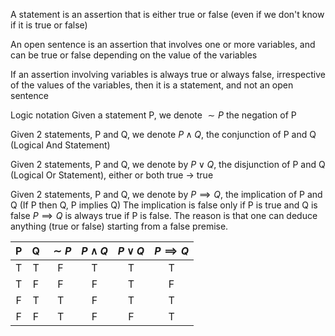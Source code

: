 A statement is an assertion that is either true or false (even if we don't know if it is true or false)

An open sentence is an assertion that involves one or more variables, and can be true or false depending on the value of the variables

If an assertion involving variables is always true or always false, irrespective of the values of the variables, then it is a statement, and not an open sentence

Logic notation
Given a statement P, we denote $\sim P$ the negation of P

Given 2 statements, P and Q, we denote $P \land Q$, the conjunction of P and Q (Logical And Statement)

Given 2 statements, P and Q, we denote by $P \lor Q$, the disjunction of P and Q (Logical Or Statement), either or both true $\to$ true

Given 2 statements, P and Q, we denote by $P \implies Q$, the implication of P and Q (If P then Q, P implies Q)
	The implication is false only if P is true and Q is false
	$P \implies Q$ is always true if P is false. 
		The reason is that one can deduce anything (true or false) starting from a false premise.

|  P  |  Q  | $\sim P$ | $P \land Q$ | $P \lor Q$ | $P \implies Q$ |
|:---:|:---:|:--------:|:-----------:|:----------:|:--------------:|
|  T  |  T  |    F     |      T      |     T      |       T        |
|  T  |  F  |    F     |      F      |     T      |       F        |
|  F  |  T  |    T     |      F      |     T      |       T        |
|  F  |  F  |    T     |      F      |     F      |       T        |

